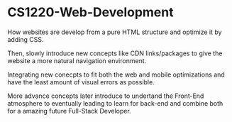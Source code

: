 # CS1220-Web-Development

How websites are develop from a pure HTML structure and optimize it by adding CSS. 

Then, slowly introduce new concepts like CDN links/packages to give the website a more natural navigation environment.

Integrating new conecpts to fit both the web and mobile optimizations and have the least amount of visual errors as possible.

More advance concepts later introduce to undertand the Front-End atmosphere to eventually leading to learn for back-end and combine both for a amazing future Full-Stack Developer.
